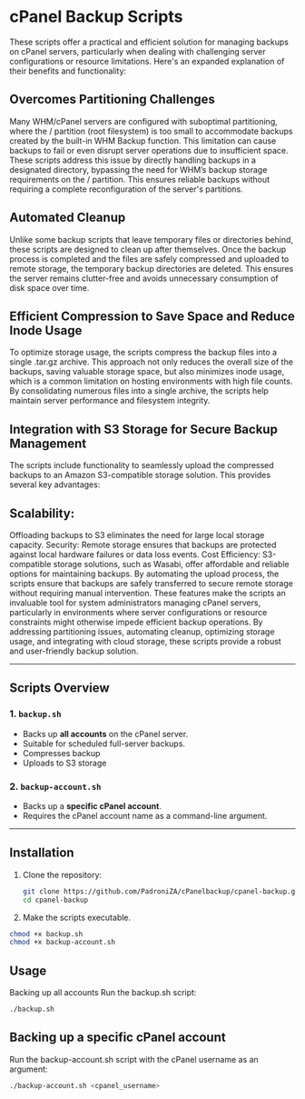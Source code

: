 # cPanel Backup Scripts


These scripts offer a practical and efficient solution for managing backups on cPanel servers, particularly when dealing with challenging server configurations or resource limitations. Here's an expanded explanation of their benefits and functionality:

## Overcomes Partitioning Challenges
Many WHM/cPanel servers are configured with suboptimal partitioning, where the / partition (root filesystem) is too small to accommodate backups created by the built-in WHM Backup function. This limitation can cause backups to fail or even disrupt server operations due to insufficient space. These scripts address this issue by directly handling backups in a designated directory, bypassing the need for WHM’s backup storage requirements on the / partition. This ensures reliable backups without requiring a complete reconfiguration of the server's partitions.

## Automated Cleanup
Unlike some backup scripts that leave temporary files or directories behind, these scripts are designed to clean up after themselves. Once the backup process is completed and the files are safely compressed and uploaded to remote storage, the temporary backup directories are deleted. This ensures the server remains clutter-free and avoids unnecessary consumption of disk space over time.

## Efficient Compression to Save Space and Reduce Inode Usage
To optimize storage usage, the scripts compress the backup files into a single .tar.gz archive. This approach not only reduces the overall size of the backups, saving valuable storage space, but also minimizes inode usage, which is a common limitation on hosting environments with high file counts. By consolidating numerous files into a single archive, the scripts help maintain server performance and filesystem integrity.

## Integration with S3 Storage for Secure Backup Management
The scripts include functionality to seamlessly upload the compressed backups to an Amazon S3-compatible storage solution. This provides several key advantages:

## Scalability: 
Offloading backups to S3 eliminates the need for large local storage capacity.
Security: Remote storage ensures that backups are protected against local hardware failures or data loss events.
Cost Efficiency: S3-compatible storage solutions, such as Wasabi, offer affordable and reliable options for maintaining backups. By automating the upload process, the scripts ensure that backups are safely transferred to secure remote storage without requiring manual intervention.
These features make the scripts an invaluable tool for system administrators managing cPanel servers, particularly in environments where server configurations or resource constraints might otherwise impede efficient backup operations. By addressing partitioning issues, automating cleanup, optimizing storage usage, and integrating with cloud storage, these scripts provide a robust and user-friendly backup solution.

---

## Scripts Overview

### 1. `backup.sh`
- Backs up **all accounts** on the cPanel server.
- Suitable for scheduled full-server backups.
- Compresses backup
- Uploads to S3 storage

### 2. `backup-account.sh`
- Backs up a **specific cPanel account**.
- Requires the cPanel account name as a command-line argument.

---

## Installation

1. Clone the repository:
   ```bash
   git clone https://github.com/PadroniZA/cPanelbackup/cpanel-backup.git
   cd cpanel-backup
   ```

2. Make the scripts executable.
```bash
chmod +x backup.sh
chmod +x backup-account.sh
```

## Usage
Backing up all accounts
Run the backup.sh script:

```bash
./backup.sh
```

## Backing up a specific cPanel account
Run the backup-account.sh script with the cPanel username as an argument:
```bash
./backup-account.sh <cpanel_username>
```


